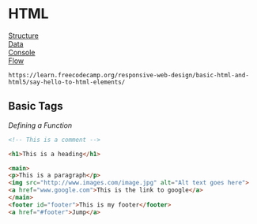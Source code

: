 # HTML

[Structure](#structure)\
[Data](#data)\
[Console](#console)\
[Flow](#flow)

```
https://learn.freecodecamp.org/responsive-web-design/basic-html-and-html5/say-hello-to-html-elements/
```
## Basic Tags

*Defining a Function*

```html
<!-- This is a comment -->

<h1>This is a heading</h1>

<main>
<p>This is a paragraph</p>
<img src="http://www.images.com/image.jpg" alt="Alt text goes here">    <!-- Inserting an image -->
<a href="www.google.com">This is the link to google</a>                 <!-- Anchor -->
</main>
<footer id="footer">This is my footer</footer>
<a href="#footer">Jump</a>                                              <!-- Anchor with ref to jump to id tag -->
```
